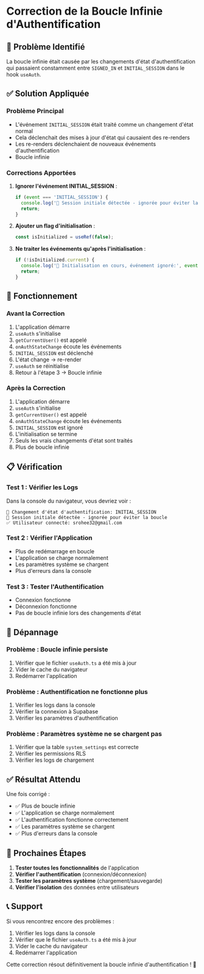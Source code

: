 # Correction de la Boucle Infinie d'Authentification

## 🚨 Problème Identifié

La boucle infinie était causée par les changements d'état d'authentification qui passaient constamment entre `SIGNED_IN` et `INITIAL_SESSION` dans le hook `useAuth`.

## ✅ Solution Appliquée

### Problème Principal
- L'événement `INITIAL_SESSION` était traité comme un changement d'état normal
- Cela déclenchait des mises à jour d'état qui causaient des re-renders
- Les re-renders déclenchaient de nouveaux événements d'authentification
- Boucle infinie

### Corrections Apportées

1. **Ignorer l'événement INITIAL_SESSION** :
   ```typescript
   if (event === 'INITIAL_SESSION') {
     console.log('🔄 Session initiale détectée - ignorée pour éviter la boucle');
     return;
   }
   ```

2. **Ajouter un flag d'initialisation** :
   ```typescript
   const isInitialized = useRef(false);
   ```

3. **Ne traiter les événements qu'après l'initialisation** :
   ```typescript
   if (!isInitialized.current) {
     console.log('🔄 Initialisation en cours, événement ignoré:', event);
     return;
   }
   ```

## 🔧 Fonctionnement

### Avant la Correction
1. L'application démarre
2. `useAuth` s'initialise
3. `getCurrentUser()` est appelé
4. `onAuthStateChange` écoute les événements
5. `INITIAL_SESSION` est déclenché
6. L'état change → re-render
7. `useAuth` se réinitialise
8. Retour à l'étape 3 → Boucle infinie

### Après la Correction
1. L'application démarre
2. `useAuth` s'initialise
3. `getCurrentUser()` est appelé
4. `onAuthStateChange` écoute les événements
5. `INITIAL_SESSION` est ignoré
6. L'initialisation se termine
7. Seuls les vrais changements d'état sont traités
8. Plus de boucle infinie

## 📋 Vérification

### Test 1 : Vérifier les Logs
Dans la console du navigateur, vous devriez voir :
```
🔄 Changement d'état d'authentification: INITIAL_SESSION
🔄 Session initiale détectée - ignorée pour éviter la boucle
✅ Utilisateur connecté: srohee32@gmail.com
```

### Test 2 : Vérifier l'Application
- Plus de redémarrage en boucle
- L'application se charge normalement
- Les paramètres système se chargent
- Plus d'erreurs dans la console

### Test 3 : Tester l'Authentification
- Connexion fonctionne
- Déconnexion fonctionne
- Pas de boucle infinie lors des changements d'état

## 🚨 Dépannage

### Problème : Boucle infinie persiste
1. Vérifier que le fichier `useAuth.ts` a été mis à jour
2. Vider le cache du navigateur
3. Redémarrer l'application

### Problème : Authentification ne fonctionne plus
1. Vérifier les logs dans la console
2. Vérifier la connexion à Supabase
3. Vérifier les paramètres d'authentification

### Problème : Paramètres système ne se chargent pas
1. Vérifier que la table `system_settings` est correcte
2. Vérifier les permissions RLS
3. Vérifier les logs de chargement

## ✅ Résultat Attendu

Une fois corrigé :
- ✅ Plus de boucle infinie
- ✅ L'application se charge normalement
- ✅ L'authentification fonctionne correctement
- ✅ Les paramètres système se chargent
- ✅ Plus d'erreurs dans la console

## 🔄 Prochaines Étapes

1. **Tester toutes les fonctionnalités** de l'application
2. **Vérifier l'authentification** (connexion/déconnexion)
3. **Tester les paramètres système** (chargement/sauvegarde)
4. **Vérifier l'isolation** des données entre utilisateurs

## 📞 Support

Si vous rencontrez encore des problèmes :
1. Vérifier les logs dans la console
2. Vérifier que le fichier `useAuth.ts` a été mis à jour
3. Vider le cache du navigateur
4. Redémarrer l'application

Cette correction résout définitivement la boucle infinie d'authentification ! 🎉
